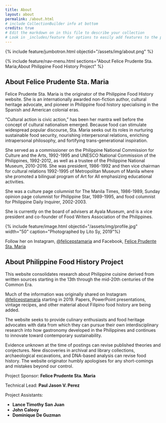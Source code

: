```yaml
---
title: About
layout: about
permalink: /about.html
# include CollectionBuilder info at bottom
credits: true
# Edit the markdown on in this file to describe your collection
# Look in _includes/feature for options to easily add features to the page
---
```


{% include feature/jumbotron.html objectid="/assets/img/about.png" %} 

{% include feature/nav-menu.html sections="About Felice Prudente Sta. Maria;About Philippine Food History Project" %}

## About Felice Prudente Sta. Maria

Felice Prudente Sta. Maria is the originator of the Philippine Food History website. She is an internationally awarded non-fiction author, cultural heritage advocate, and pioneer in Philippine food history specialising in the Spanish and American colonial eras.

“Cultural action is civic action,” has been her mantra well before the concept of cultural nationalism emerged. Because food can stimulate widespread popular discourse, Sta. Maria seeks out its roles in nurturing sustainable food security, nourishing interpersonal relations, enriching intrapersonal philosophy, and fortifying trans-generational inspiration.

She served as a commissioner on the Philippine National Commission for Culture and the Arts, 1992-1995 and UNESCO National Commission of the Philippines, 1992-2012, as well as a trustee of the Philippine National Museum, 2010-2016. She was president, 1986-1992 and then vice chairman for cultural relations 1992-1995 of Metropolitan Museum of Manila where she promoted a bilingual program of Art for All emphasizing educational activities.

She was a culture page columnist for The Manila Times, 1986-1989, Sunday opinion page columnist for Philippine Star, 1989-1995, and food columnist for Philippine Daily Inquirer, 2002-2003.

She is currently on the board of advisers at Ayala Museum, and is a vice president and co-founder of Food Writers Association of the Philippines.

{% include feature/image.html objectid="/assets/img/profile.jpg" width="50" caption="Photographed by Lito Sy, 2019"%}

Follow her on Instagram, [@felicepstamaria](https://www.instagram.com/felicepstamaria/) and Facebook, [Felice Prudente Sta. Maria](https://www.facebook.com/felice.p.maria)

## About Philippine Food History Project

This website consolidates research about Philippine cuisine derived from written sources starting in the 13th through the mid-20th centuries of the Common Era.

Much of the information was originally shared on Instagram [@felicepstamaria](https://www.instagram.com/felicepstamaria/) starting in 2019. Papers, PowerPoint presentations, vintage recipes, and other material about Filipino food history are being added.

The website seeks to provide culinary enthusiasts and food heritage advocates with data from which they can pursue their own interdisciplinary research into how gastronomy developed in the Philippines and continues to innovate toward contemporary sustainability.

Evidence unknown at the time of postings can revise published theories and conjectures. New discoveries in archival and library collections, archaeological excavations, and DNA-based analysis can revise food history. The website originator humbly apologises for any short-comings and mistakes beyond our control.


Project Sponsor: **Felice Prudente Sta. Maria**

Technical Lead: **Paul Jason V. Perez**

Project Assistants:
- **Lance Timothy San Juan**
- **John Calooy**
- **Dominique De Guzman**